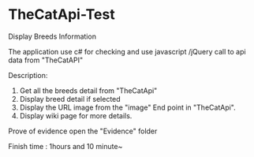 # TheCatApi-Test
Display Breeds Information

The application use c# for checking and use javascript /jQuery call to api data from "TheCatAPI"

Description:
1. Get all the breeds detail from "TheCatApi"
2. Display breed detail if selected
3. Display the URL image from the "image" End point in "TheCatApi".
4. Display wiki page for more details.

Prove of evidence open the "Evidence" folder

Finish time : 1hours and 10 minute~
